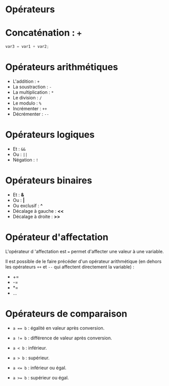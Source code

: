 # Opérateurs

# Concaténation : `+`

```js
var3 = var1 + var2;
```

# Opérateurs arithmétiques
* L'addition : `+`
* La soustraction : `-`
* La multiplication : `*`
* Le division : `/`
* Le modulo : `%`
* Incrémenter : `++`
* Décrémenter : `--`

# Opérateurs logiques

* Et : `&&`
* Ou : `||`
* Négation : `!`
    
# Opérateurs binaires
* Et : **&**
* Ou : **|**
* Ou exclusif : **^**
* Décalage à gauche : **<<**
* Décalage à droite : **>>**
    
# Opérateur d'affectation

L'opérateur d 'affectation est `=` permet d'affecter une valeur à une variable.

Il est possible de le faire précéder d'un opérateur arithmétique (en dehors les opérateurs `++` et `--` qui affectent directement la variable) :
* +=
* -=
* *=
* …

# Opérateurs de comparaison

* `a == b` : égalité en valeur après conversion.

* `a != b` : différence de valeur après conversion.

* `a < b` : inférieur.

* `a > b` :	supérieur.

* `a <= b` : inférieur ou égal.

* `a >= b` : supérieur ou égal.